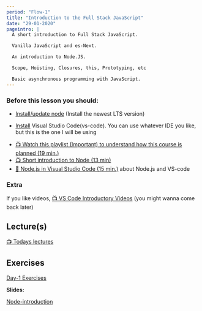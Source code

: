```yaml
---
period: "Flow-1"
title: "Introduction to the Full Stack JavaScript"
date: "29-01-2020"
pageintro: |
  A short introduction to Full Stack JavaScript.

  Vanilla JavaScript and es-Next.

  An introduction to Node.JS.

  Scope, Hoisting, Closures, this, Prototyping, etc

  Basic asynchronous programming with JavaScript.
---
```


### Before this lesson you should:

- <a href="https://nodejs.org/en/download/current/" target="_blank" >Install/update node</a> (Install the newest LTS version)

* [Install](https://code.visualstudio.com/download) Visual Studio Code(vs-code). You can use whatever IDE you like, but this is the one I will be using

<!--BEGIN readings ##-->

- [:tv: Watch this playlist (Important) to understand how this course is planned (19 min.)](https://www.youtube.com/playlist?list=PLDbigcKhXkiX40yLo2SgUMvUofpJy32W3)
- [:tv: Short introduction to Node (13 min)](https://www.youtube.com/watch?v=pU9Q6oiQNd0)
- [:book: Node.js in Visual Studio Code (15 min.)](https://code.visualstudio.com/docs/nodejs/nodejs-tutorial) about Node.js and VS-code
  <!--END readings ##-->

### Extra

If you like videos, [:tv: VS Code Introductory Videos](https://code.visualstudio.com/docs/introvideos/overview) (you might wanna come back later)

## Lecture(s)

<!--BEGIN lectures ##-->

[:tv: Todays lectures](https://www.youtube.com/playlist?list=PLDbigcKhXkiUejrtlOwHBmmHxfoJ0h22g)

<!--END lectures ##-->

## Exercises

<!--BEGIN exercises ##-->

[Day-1 Exercises](https://docs.google.com/document/d/1ad-D5zPpobOUAG5cdcFt1YU3yCAqilN2KOGzrjvWnq8/edit?usp=sharing)

<!--END exercises ##-->

**Slides:**

<!--BEGIN slides ##-->

[Node-introduction](http://slides.mydemos.dk/node1/NodeIntro.html#1)

<!--END slides ##-->
